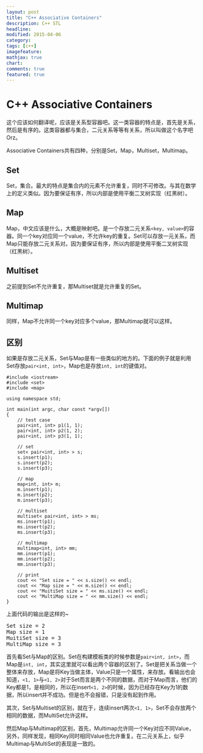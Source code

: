 ```yaml
---
layout: post
title: "C++ Associative Containers"
description: C++ STL
headline:
modified: 2015-04-06
category: 
tags: [c++]
imagefeature:
mathjax: true
chart:
comments: true
featured: true
---
```


# C++ Associative Containers

这个应该如何翻译呢，应该是关系型容器吧。这一类容器的特点是，首先是关系，然后是有序的。这类容器都与集合，二元关系等等有关系，所以叫做这个名字吧Orz。

Associative Containers共有四种，分别是Set，Map，Multiset，Multimap。

## Set

Set，集合。最大的特点是集合内的元素不允许重复，同时不可修改。与其在数学上的定义类似。因为要保证有序，所以内部是使用平衡二叉树实现（红黑树）。

## Map

Map，中文应该是什么，大概是映射吧。是一个存放二元关系`<key, value>`的容器。同一个key对应同一个value，不允许key的重复。Set可以存放一元关系，而Map只能存放二元关系对。因为要保证有序，所以内部是使用平衡二叉树实现（红黑树）。

## Multiset

之前提到Set不允许重复，那Multiset就是允许重复的Set。

## Multimap

同样，Map不允许同一个key对应多个value，那Multimap就可以这样。

## 区别

如果是存放二元关系，Set与Map是有一些类似的地方的。下面的例子就是利用Set存放`pair<int, int>`，Map也是存放`int, int`的键值对。

	#include <iostream>
	#include <set>
	#include <map>

	using namespace std;

	int main(int argc, char const *argv[])
	{
		// test case
		pair<int, int> p1(1, 1); 
		pair<int, int> p2(1, 2);
		pair<int, int> p3(1, 1);

		// set
		set< pair<int, int> > s; 
		s.insert(p1); 
		s.insert(p2); 
		s.insert(p3);

		// map
		map<int, int> m; 
		m.insert(p1); 
		m.insert(p2);
		m.insert(p3); 

		// multiset
		multiset< pair<int, int> > ms;
		ms.insert(p1); 
		ms.insert(p2);
		ms.insert(p3);

		// multimap
		multimap<int, int> mm;
		mm.insert(p1);
		mm.insert(p2);
		mm.insert(p3);

		// print
		cout << "Set size = " << s.size() << endl; 
		cout << "Map size = " << m.size() << endl;
		cout << "MuitiSet size = " << ms.size() << endl; 
		cout << "MultiMap size = " << mm.size() << endl;
	}

上面代码的输出是这样的~

<pre>
Set size = 2
Map size = 1
MuitiSet size = 3
MultiMap size = 3
</pre>

首先看Set与Map的区别。Set在构建模板类的时候参数是`pair<int, int>`，而Map是`int, int`，其实这里就可以看出两个容器的区别了。Set是把关系当做一个整体来存放，Map是将Key当做主体，Value只是一个属性，来存放。看输出也会知道，`<1, 1>`与`<1, 2>`对于Set而言是两个不同的数据，而对于Map而言，他们的Key都是1，是相同的，所以在insert`<1, 2>`的时候，因为已经存在Key为1的数据，所以insert并不成功。但是也不会报错，只是没有起到作用。

其次，Set与Multiset的区别，就在于，连续insert两次`<1, 1>`，Set不会存放两个相同的数据，而MultiSet允许这样。

然后Map与Multimap的区别，首先，Multimap允许同一个Key对应不同Value，另外，同样发现，相同Key同时相同Value也允许重复。在二元关系上，似乎Multimap与MultiSet的表现是一致的。